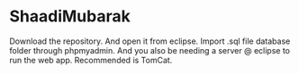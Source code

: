 # ShaadiMubarak
Download the repository. And open it from eclipse. Import .sql file database folder through phpmyadmin.
And you also be needing a server @ eclipse to run the web app. Recommended is TomCat.
